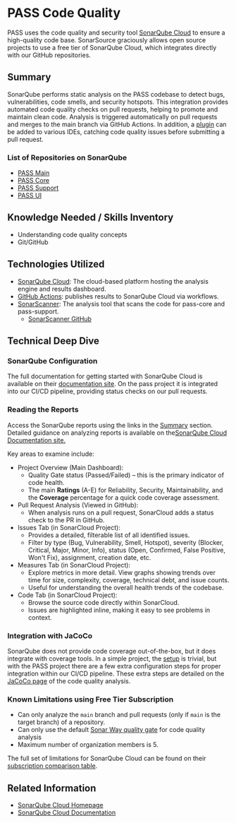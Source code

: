 # PASS Code Quality

PASS uses the code quality and security tool [SonarQube Cloud](https://www.sonarsource.com/products/sonarqube/) to 
ensure a high-quality code base. SonarSource graciously allows open source projects to use a free tier of SonarQube 
Cloud, which integrates directly with our GitHub repositories.

## Summary

SonarQube performs static analysis on the PASS codebase to detect bugs, vulnerabilities, code smells, and security 
hotspots. This integration provides automated code quality checks on pull requests, helping to promote and maintain 
clean code. Analysis is triggered automatically on pull requests and merges to the main branch via GitHub Actions. In 
addition, a [plugin](https://docs.sonarsource.com/sonarqube-for-ide/intellij/) can be added to various IDEs, catching 
code quality issues before submitting a pull request.

### List of Repositories on SonarQube

* [PASS Main](https://sonarcloud.io/project/overview?id=eclipse-pass_main)
* [PASS Core](https://sonarcloud.io/project/overview?id=eclipse-pass_pass-core)
* [PASS Support](https://sonarcloud.io/project/overview?id=eclipse-pass_pass-support)
* [PASS UI](https://sonarcloud.io/project/overview?id=eclipse-pass_pass-ui)

## Knowledge Needed / Skills Inventory

* Understanding code quality concepts
* Git/GitHub

## Technologies Utilized

* [SonarQube Cloud](https://www.sonarsource.com/products/sonarqube/): The cloud-based platform hosting the analysis 
engine and results dashboard.
* [GitHub Actions](https://docs.github.com/en/actions): publishes results to SonarQube Cloud via workflows.
* [SonarScanner](https://docs.sonarsource.com/sonarqube-cloud/advanced-setup/ci-based-analysis/sonarscanner-for-maven/):
The analysis tool that scans the code for pass-core and pass-support.
  * [SonarScanner GitHub](https://github.com/SonarSource/sonar-scanner-cli)

## Technical Deep Dive

### SonarQube Configuration

The full documentation for getting started with SonarQube Cloud is available on their [documentation site](https://docs.sonarsource.com/sonarqube-cloud/getting-started/sign-up/).
On the pass project it is integrated into our CI/CD pipeline, providing status checks on our pull requests.

### Reading the Reports

Access the SonarQube reports using the links in the [Summary](#list-of-repository-on-sonarqube) section. Detailed 
guidance on analyzing reports is available on the[SonarQube Cloud Documentation site.](https://docs.sonarsource.com/sonarqube-cloud/digging-deeper/overview/)

Key areas to examine include:

* Project Overview (Main Dashboard):
    * Quality Gate status (Passed/Failed) – this is the primary indicator of code health.
    * The main **Ratings** (A-E) for Reliability, Security, Maintainability, and the **Coverage** percentage for
    a quick code coverage assessment.
* Pull Request Analysis (Viewed in GitHub):
    * When analysis runs on a pull request, SonarCloud adds a status check to the PR in GitHub.
* Issues Tab (in SonarCloud Project):
    * Provides a detailed, filterable list of all identified issues.
    * Filter by type (Bug, Vulnerability, Smell, Hotspot), severity (Blocker, Critical, Major, Minor, Info), 
    status (Open, Confirmed, False Positive, Won't Fix), assignment, creation date, etc.
* Measures Tab (in SonarCloud Project):
    * Explore metrics in more detail. View graphs showing trends over time for size, complexity, coverage, technical 
    debt, and issue counts.
    * Useful for understanding the overall health trends of the codebase.
* Code Tab (in SonarCloud Project):
    * Browse the source code directly within SonarCloud.
    * Issues are highlighted inline, making it easy to see problems in context.

### Integration with JaCoCo

SonarQube does not provide code coverage out-of-the-box, but it does integrate with coverage tools. In a simple project,
the [setup](https://docs.sonarsource.com/sonarqube-cloud/enriching/test-coverage/java-test-coverage/)
is trivial, but with the PASS project there are a few extra configuration steps for proper integration within our CI/CD
pipeline. These extra steps are detailed on the [JaCoCo page](jacoco.md) of the code quality analysis.

### Known Limitations using Free Tier Subscription

* Can only analyze the `main` branch and pull requests (only if `main` is the target branch) of a repository.
* Can only use the default [Sonar Way quality gate](https://docs.sonarsource.com/sonarqube-cloud/standards/managing-quality-gates/)
for code quality analysis
* Maximum number of organization members is 5. 

The full set of limitations for SonarQube Cloud can be found on their [subscription comparison table](https://docs.sonarsource.com/sonarqube-cloud/administering-sonarcloud/managing-subscription/subscription-plans/).

## Related Information

* [SonarQube Cloud Homepage](https://www.sonarsource.com/products/sonarqube/)
* [SonarQube Cloud Documentation](https://docs.sonarsource.com/sonarqube-cloud/)